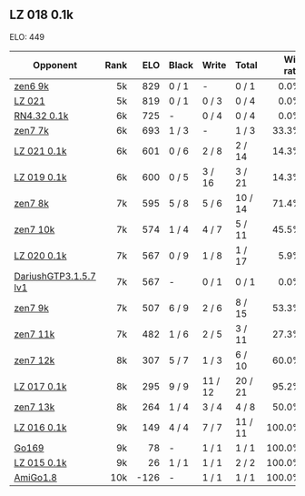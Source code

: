 ## LZ 018 0.1k ##

ELO: 449

Opponent | Rank | ELO | Black | Write | Total | Win rate
---------|-----:|----:|-------|-------|-------|-------:
[zen6 9k](zen6%209k.md) | 5k | 829 | 0 / 1 | - | 0 / 1 | 0.0%
[LZ 021](LZ%20021.md) | 5k | 819 | 0 / 1 | 0 / 3 | 0 / 4 | 0.0%
[RN4.32 0.1k](RN4.32%200.1k.md) | 6k | 725 | - | 0 / 4 | 0 / 4 | 0.0%
[zen7 7k](zen7%207k.md) | 6k | 693 | 1 / 3 | - | 1 / 3 | 33.3%
[LZ 021 0.1k](LZ%20021%200.1k.md) | 6k | 601 | 0 / 6 | 2 / 8 | 2 / 14 | 14.3%
[LZ 019 0.1k](LZ%20019%200.1k.md) | 6k | 600 | 0 / 5 | 3 / 16 | 3 / 21 | 14.3%
[zen7 8k](zen7%208k.md) | 7k | 595 | 5 / 8 | 5 / 6 | 10 / 14 | 71.4%
[zen7 10k](zen7%2010k.md) | 7k | 574 | 1 / 4 | 4 / 7 | 5 / 11 | 45.5%
[LZ 020 0.1k](LZ%20020%200.1k.md) | 7k | 567 | 0 / 9 | 1 / 8 | 1 / 17 | 5.9%
[DariushGTP3.1.5.7 lv1](DariushGTP3.1.5.7%20lv1.md) | 7k | 567 | - | 0 / 1 | 0 / 1 | 0.0%
[zen7 9k](zen7%209k.md) | 7k | 507 | 6 / 9 | 2 / 6 | 8 / 15 | 53.3%
[zen7 11k](zen7%2011k.md) | 7k | 482 | 1 / 6 | 2 / 5 | 3 / 11 | 27.3%
[zen7 12k](zen7%2012k.md) | 8k | 307 | 5 / 7 | 1 / 3 | 6 / 10 | 60.0%
[LZ 017 0.1k](LZ%20017%200.1k.md) | 8k | 295 | 9 / 9 | 11 / 12 | 20 / 21 | 95.2%
[zen7 13k](zen7%2013k.md) | 8k | 264 | 1 / 4 | 3 / 4 | 4 / 8 | 50.0%
[LZ 016 0.1k](LZ%20016%200.1k.md) | 9k | 149 | 4 / 4 | 7 / 7 | 11 / 11 | 100.0%
[Go169](Go169.md) | 9k | 78 | - | 1 / 1 | 1 / 1 | 100.0%
[LZ 015 0.1k](LZ%20015%200.1k.md) | 9k | 26 | 1 / 1 | 1 / 1 | 2 / 2 | 100.0%
[AmiGo1.8](AmiGo1.8.md) | 10k | -126 | - | 1 / 1 | 1 / 1 | 100.0%
